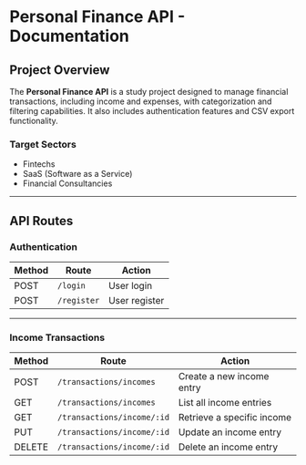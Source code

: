 # Personal Finance API - Documentation

## Project Overview

The **Personal Finance API** is a study project designed to manage financial transactions, including income and expenses, with categorization and filtering capabilities. It also includes authentication features and CSV export functionality.

### Target Sectors

- Fintechs
- SaaS (Software as a Service)
- Financial Consultancies

---

## API Routes

### **Authentication**

| Method | Route       | Action           |
|--------|-------------|------------------|
| POST   | `/login`    | User login       |
| POST   | `/register` | User register    |

---

### **Income Transactions**

| Method | Route                          | Action                     |
|--------|--------------------------------|----------------------------|
| POST   | `/transactions/incomes`        | Create a new income entry   |
| GET    | `/transactions/incomes`        | List all income entries    |
| GET    | `/transactions/income/:id`     | Retrieve a specific income |
| PUT    | `/transactions/income/:id`     | Update an income entry     |
| DELETE | `/transactions/income/:id`     | Delete an income entry     |
